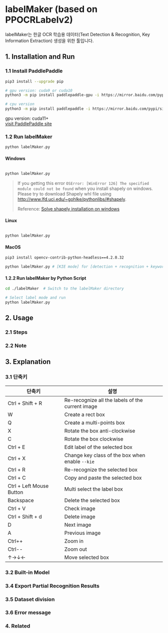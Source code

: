 # labelMaker (based on PPOCRLabelv2)

labelMaker는 한글 OCR 학습용 데이터(Text Detection & Recognition, Key Information Extraction) 생성을 위한 툴입니다. 
 

## 1. Installation and Run

### 1.1 Install PaddlePaddle 

```bash
pip3 install --upgrade pip

# gpu version: cuda9 or cuda10 
python3 -m pip install paddlepaddle-gpu -i https://mirror.baidu.com/pypi/simple

# cpu version 
python3 -m pip install paddlepaddle -i https://mirror.baidu.com/pypi/simple
``` 
gpu version: cuda11+  
[visit PaddlePaddle site](https://www.paddlepaddle.org.cn/en/install/quick?docurl=/documentation/docs/en/install/pip/macos-pip_en.html)  


### 1.2 Run labelMaker

```bash 
python labelMaker.py 

``` 

#### Windows

```bash 
 
python labelMaker.py  
```

> If you getting this error `OSError: [WinError 126] The specified module could not be found` when you install shapely on windows. Please try to download Shapely whl file using http://www.lfd.uci.edu/~gohlke/pythonlibs/#shapely.
>
> Reference: [Solve shapely installation on windows](https://stackoverflow.com/questions/44398265/install-shapely-oserror-winerror-126-the-specified-module-could-not-be-found)
>

#### Linux

```bash 
 
python labelMaker.py  
```

#### MacOS
```bash 
pip3 install opencv-contrib-python-headless==4.2.0.32

python labelMaker.py # [KIE mode] for [detection + recognition + keyword extraction] labeling
```

#### 1.2.2 Run labelMaker by Python Script 

```bash
cd ./labelMaker  # Switch to the labelMaker directory

# Select label mode and run 
python labelMaker.py   
```
 

## 2. Usage

### 2.1 Steps
 
 
### 2.2 Note
 

## 3. Explanation

### 3.1 단축키 

| 단축키                     | 설명                                              |
|--------------------------|--------------------------------------------------|
| Ctrl + Shift + R         | Re-recognize all the labels of the current image |
| W                        | Create a rect box                                |
| Q                        | Create a multi-points box                         |
| X                        | Rotate the box anti-clockwise                    |
| C                        | Rotate the box clockwise                         |
| Ctrl + E                 | Edit label of the selected box                   |
| Ctrl + X                 | Change key class of the box when enable `--kie`  |
| Ctrl + R                 | Re-recognize the selected box                    |
| Ctrl + C                 | Copy and paste the selected box                  |
| Ctrl + Left Mouse Button | Multi select the label box                       |
| Backspace                | Delete the selected box                          |
| Ctrl + V                 | Check image                                      |
| Ctrl + Shift + d         | Delete image                                     |
| D                        | Next image                                       |
| A                        | Previous image                                   |
| Ctrl++                   | Zoom in                                          |
| Ctrl--                   | Zoom out                                         |
| ↑→↓←                     | Move selected box                                |

### 3.2 Built-in Model 

### 3.4 Export Partial Recognition Results
 
### 3.5 Dataset division
 
  
### 3.6 Error message
 

### 4. Related
 
